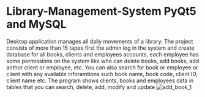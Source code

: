 # Library-Management-System PyQt5 and MySQL
Desktop application manages all daily movements of a library. The project consists of more than 15 tapes first the admin log in the system and create database for all books, clients and employees accounts, each employee has some permissions on the system like who can delete books, add books, add anthor client or employee, etc. You can also search for book or employee or client with any available inforamtions such book name, book code, client ID, client name etc. The program shows clients, books and employees data in tables that you can search, delete, add, modify and update 
![add_book_1](https://user-images.githubusercontent.com/47945674/90999958-4d38a800-e5c8-11ea-8885-9570be15d9c7.png)
